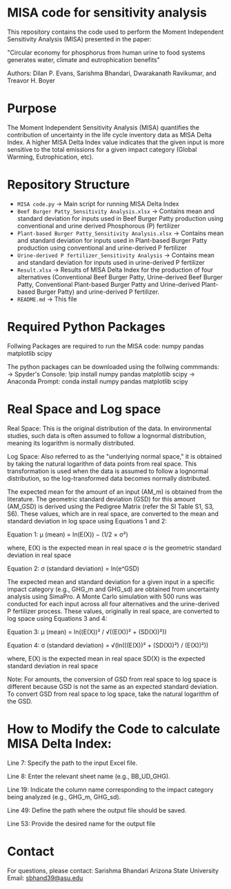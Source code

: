 # MISA code for sensitivity analysis
This repository contains the code used to perform the Moment Independent Sensitivity Analysis (MISA) presented in the paper:

"Circular economy for phosphorus from human urine to food systems generates water, climate and eutrophication benefits" 

Authors: Dilan P. Evans, Sarishma Bhandari, Dwarakanath Ravikumar, and Treavor H. Boyer

# Purpose
The Moment Independent Sensitivity Analysis (MISA) quantifies the contribution of uncertainty in the life cycle inventory data as MISA Delta Index. A higher MISA Delta Index value indicates that the given input is more sensitive to the total emissions for a given impact category (Global Warming, Eutrophication, etc).

# Repository Structure
- `MISA code.py`                                         → Main script for running MISA Delta Index
- `Beef Burger Patty_Sensitivity Analysis.xlsx`          → Contains mean and standard deviation for inputs used in Beef Burger Patty production using conventional and urine derived Phosphorous (P) fertilizer
- `Plant-based Burger Patty_Sensitivity Analysis.xlsx`   → Contains mean and standard deviation for inputs used in Plant-based Burger Patty production using conventional and urine-derived P fertilizer
- `Urine-derived P fertilizer_Sensitivity Analysis`      → Contains mean and standard deviation for inputs used in urine-derived P fertilizer
- `Result.xlsx`                                          → Results of MISA Delta Index for the production of four alternatives (Conventional Beef Burger Patty, Urine-derived Beef Burger Patty, Conventional Plant-based Burger Patty and Urine-derived Plant-based Burger Patty) and urine-derived P fertilizer. 
- `README.md`                                            → This file

# Required Python Packages
Follwing Packages are required to run the MISA code:
numpy
pandas
matplotlib
scipy

The python packages can be downloaded using the follwing commmands:
→ Spyder's Console: !pip install numpy pandas matplotlib scipy
→ Anaconda Prompt: conda install numpy pandas matplotlib scipy

# Real Space and Log space 
Real Space: This is the original distribution of the data. In environmental studies, such data is often assumed to follow a lognormal distribution, meaning its logarithm is normally distributed.

Log Space: Also referred to as the "underlying normal space," it is obtained by taking the natural logarithm of data points from real space. This transformation is used when the data is assumed to follow a lognormal distribution, so the log-transformed data becomes normally distributed.

The expected mean for the amount of an input (AM_m) is obtained from the literature. The geometric standard deviation (GSD) for this amount (AM_GSD) is derived using the Pedigree Matrix (refer the SI Table S1, S3, S6). These values, which are in real space, are converted to the mean and standard deviation in log space using Equations 1 and 2:

Equation 1: μ (mean) = ln(E(X)) − (1/2 × σ²)

where,
E(X) is the expected mean in real space
σ is the geometric standard deviation in real space

Equation 2: σ (standard deviation) = ln(e^GSD)

The expected mean and standard deviation for a given input in a specific impact category (e.g., GHG_m and GHG_sd) are obtained from uncertainty analysis using SimaPro. A Monte Carlo simulation with 500 runs was conducted for each input across all four alternatives and the urine-derived P fertilizer process. These values, originally in real space, are converted to log space using Equations 3 and 4:

Equation 3: μ (mean) = ln((E(X))² / √((E(X))² + (SD(X))²))

Equation 4: σ (standard deviation) = √(ln(((E(X))² + (SD(X))²) / (E(X))²))

where,
E(X) is the expected mean in real space
SD(X) is the expected standard deviation in real space

Note: For amounts, the conversion of GSD from real space to log space is different because GSD is not the same as an expected standard deviation. To convert GSD from real space to log space, take the natural logarithm of the GSD.

# How to Modify the Code to calculate MISA Delta Index:

Line 7: Specify the path to the input Excel file.

Line 8: Enter the relevant sheet name (e.g., BB_UD_GHG).

Line 19: Indicate the column name corresponding to the impact category being analyzed (e.g., GHG_m, GHG_sd).

Line 49: Define the path where the output file should be saved.

Line 53: Provide the desired name for the output file

# Contact
For questions, please contact:
Sarishma Bhandari
Arizona State University
Email: sbhand39@asu.edu
